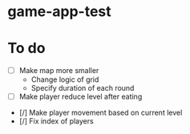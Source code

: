 # game-app-test

# To do
- [ ] Make map more smaller
    - Change logic of grid
    - Specify duration of each round
- [ ] Make player reduce level after eating
- [/] Make player movement based on current level
- [/] Fix index of players
